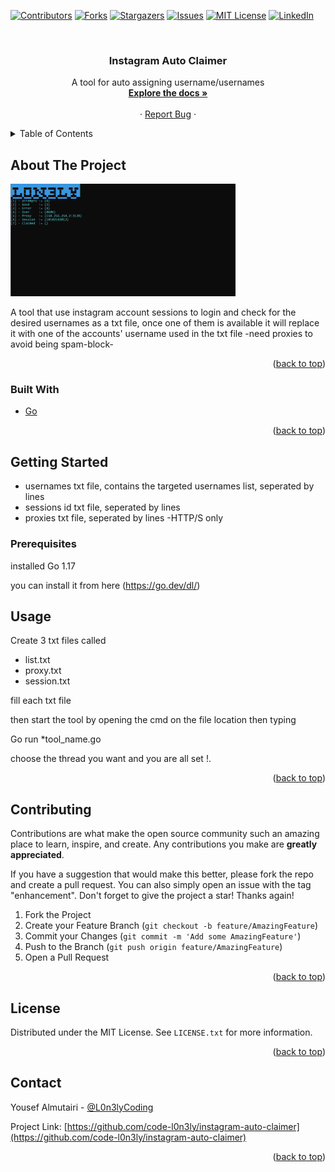 <div id="top"></div>
<!--
*** Thanks for checking out the Best-README-Template. If you have a suggestion
*** that would make this better, please fork the repo and create a pull request
*** or simply open an issue with the tag "enhancement".
*** Don't forget to give the project a star!
*** Thanks again! Now go create something AMAZING! :D
-->



<!-- PROJECT SHIELDS -->
<!--
*** I'm using markdown "reference style" links for readability.
*** Reference links are enclosed in brackets [ ] instead of parentheses ( ).
*** See the bottom of this document for the declaration of the reference variables
*** for contributors-url, forks-url, etc. This is an optional, concise syntax you may use.
*** https://www.markdownguide.org/basic-syntax/#reference-style-links
-->
[![Contributors][contributors-shield]][contributors-url]
[![Forks][forks-shield]][forks-url]
[![Stargazers][stars-shield]][stars-url]
[![Issues][issues-shield]][issues-url]
[![MIT License][license-shield]][license-url]
[![LinkedIn][linkedin-shield]][linkedin-url]



<!-- PROJECT LOGO -->
<br />
<div align="center">
  <a href="https://github.com/code-l0n3ly/instagram-auto-claimer">
    
  </a>

<h3 align="center">Instagram Auto Claimer</h3>

  <p align="center">
    A tool for auto assigning username/usernames
    <br />
    <a href="https://github.com/code-l0n3ly/instagram-auto-claimer"><strong>Explore the docs »</strong></a>
    <br />
    <br />
    ·
    <a href="https://github.com/code-l0n3ly/instagram-auto-claimer/issues">Report Bug</a>
    ·
  </p>
</div>



<!-- TABLE OF CONTENTS -->
<details>
  <summary>Table of Contents</summary>
  <ol>
    <li>
      <a href="#about-the-project">About The Project</a>
      <ul>
        <li><a href="#built-with">Built With</a></li>
      </ul>
    </li>
    <li>
      <a href="#getting-started">Getting Started</a>
      <ul>
        <li><a href="#prerequisites">Prerequisites</a></li>
        <li><a href="#installation">Installation</a></li>
      </ul>
    </li>
    <li><a href="#usage">Usage</a></li>
    <li><a href="#contributing">Contributing</a></li>
    <li><a href="#license">License</a></li>
    <li><a href="#contact">Contact</a></li>
  </ol>
</details>



<!-- ABOUT THE PROJECT -->
## About The Project

<img src="image.png" alt="screenshot" width="360" height="180">

A tool that use instagram account sessions to login and check for the desired usernames as a txt file, once one of them is available it will replace it with one of the accounts' username used in the txt file -need proxies to avoid being spam-block- 
<p align="right">(<a href="#top">back to top</a>)</p>



### Built With

* [Go](https://go.dev/)


<p align="right">(<a href="#top">back to top</a>)</p>



<!-- GETTING STARTED -->
## Getting Started

* usernames txt file, contains the targeted usernames list, seperated by lines
* sessions id txt file, seperated by lines
* proxies txt file, seperated by lines -HTTP/S only

### Prerequisites

installed Go 1.17 

you can install it from here (https://go.dev/dl/)
<!--
### Installation

1. Get a free API Key at [https://example.com](https://example.com)
2. Clone the repo
   ```sh
   git clone https://github.com/code-l0n3ly/instagram-auto-claimer.git
   ```
3. Install NPM packages
   ```sh
   npm install
   ```
4. Enter your API in `config.js`
   ```js
   const API_KEY = 'ENTER YOUR API';
   ```

<p align="right">(<a href="#top">back to top</a>)</p>


-->
<!-- USAGE EXAMPLES -->
## Usage

Create 3 txt files called

* list.txt
* proxy.txt
* session.txt

fill each txt file 

then start the tool by opening the cmd on the file location then typing

Go run *tool_name.go

choose the thread you want and you are all set !.

<p align="right">(<a href="#top">back to top</a>)</p>






<!-- CONTRIBUTING -->
## Contributing

Contributions are what make the open source community such an amazing place to learn, inspire, and create. Any contributions you make are **greatly appreciated**.

If you have a suggestion that would make this better, please fork the repo and create a pull request. You can also simply open an issue with the tag "enhancement".
Don't forget to give the project a star! Thanks again!

1. Fork the Project
2. Create your Feature Branch (`git checkout -b feature/AmazingFeature`)
3. Commit your Changes (`git commit -m 'Add some AmazingFeature'`)
4. Push to the Branch (`git push origin feature/AmazingFeature`)
5. Open a Pull Request

<p align="right">(<a href="#top">back to top</a>)</p>



<!-- LICENSE -->
## License

Distributed under the MIT License. See `LICENSE.txt` for more information.

<p align="right">(<a href="#top">back to top</a>)</p>



<!-- CONTACT -->
## Contact

Yousef Almutairi - [@L0n3lyCoding](https://twitter.com/l0n3lycoding)

Project Link: [https://github.com/code-l0n3ly/instagram-auto-claimer](https://github.com/code-l0n3ly/instagram-auto-claimer)

<p align="right">(<a href="#top">back to top</a>)</p>



<!-- ACKNOWLEDGMENTS -->



<!-- MARKDOWN LINKS & IMAGES -->
<!-- https://www.markdownguide.org/basic-syntax/#reference-style-links -->
[contributors-shield]: https://img.shields.io/github/contributors/code-l0n3ly/instagram-auto-claimer.svg?style=for-the-badge
[contributors-url]: https://github.com/code-l0n3ly/instagram-auto-claimer/graphs/contributors
[forks-shield]: https://img.shields.io/github/forks/code-l0n3ly/instagram-auto-claimer.svg?style=for-the-badge
[forks-url]: https://github.com/code-l0n3ly/instagram-auto-claimer/network/members
[stars-shield]: https://img.shields.io/github/stars/code-l0n3ly/instagram-auto-claimer.svg?style=for-the-badge
[stars-url]: https://github.com/code-l0n3ly/instagram-auto-claimer/stargazers
[issues-shield]: https://img.shields.io/github/issues/code-l0n3ly/instagram-auto-claimer.svg?style=for-the-badge
[issues-url]: https://github.com/code-l0n3ly/instagram-auto-claimer/issues
[license-shield]: https://img.shields.io/github/license/code-l0n3ly/instagram-auto-claimer.svg?style=for-the-badge
[license-url]: https://github.com/code-l0n3ly/instagram-auto-claimer/blob/master/LICENSE.txt
[linkedin-shield]: https://img.shields.io/badge/-LinkedIn-black.svg?style=for-the-badge&logo=linkedin&colorB=555
[linkedin-url]: https://linkedin.com/in/yousef-almutairi-aa5b25204
[product-screenshot]: images/screenshot.png
